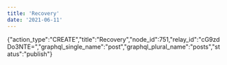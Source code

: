 ```yaml
---
title: 'Recovery'
date: '2021-06-11'
---
```


{"action_type":"CREATE","title":"Recovery","node_id":751,"relay_id":"cG9zdDo3NTE=","graphql_single_name":"post","graphql_plural_name":"posts","status":"publish"}
